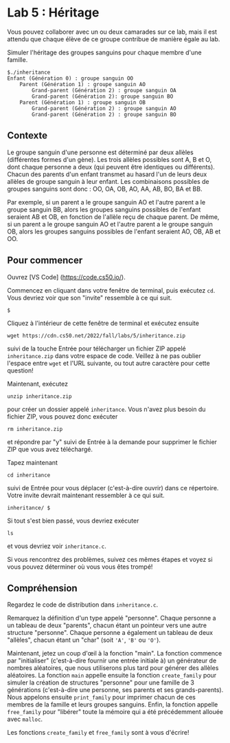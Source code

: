 Lab 5 : Héritage
==================

<div class="alert" data-alert="warning" role="alert"><p>Vous pouvez collaborer avec un ou deux camarades sur ce lab, mais il est attendu que chaque élève de ce groupe contribue de manière égale au lab.</p></div>

Simuler l'héritage des groupes sanguins pour chaque membre d'une famille. 

    $./inheritance
    Enfant (Génération 0) : groupe sanguin OO 
        Parent (Génération 1) : groupe sanguin AO 
            Grand-parent (Génération 2) : groupe sanguin OA 
            Grand-parent (Génération 2): groupe sanguin BO 
        Parent (Génération 1) : groupe sanguin OB
            Grand-parent (Génération 2) : groupe sanguin AO 
            Grand-parent (Génération 2) : groupe sanguin BO 


Contexte
--------

Le groupe sanguin d'une personne est déterminé par deux allèles (différentes formes d'un gène). Les trois allèles possibles sont A, B et O, dont chaque personne a deux (qui peuvent être identiques ou différents). Chacun des parents d'un enfant transmet au hasard l'un de leurs deux allèles de groupe sanguin à leur enfant. Les combinaisons possibles de groupes sanguins sont donc : OO, OA, OB, AO, AA, AB, BO, BA et BB.

Par exemple, si un parent a le groupe sanguin AO et l'autre parent a le groupe sanguin BB, alors les groupes sanguins possibles de l'enfant seraient AB et OB, en fonction de l'allèle reçu de chaque parent. De même, si un parent a le groupe sanguin AO et l'autre parent a le groupe sanguin OB, alors les groupes sanguins possibles de l'enfant seraient AO, OB, AB et OO.

Pour commencer
---------------

Ouvrez [VS Code] (https://code.cs50.io/).

Commencez en cliquant dans votre fenêtre de terminal, puis exécutez `cd`. Vous devriez voir que son "invite" ressemble à ce qui suit.

    $
    

Cliquez à l'intérieur de cette fenêtre de terminal et exécutez ensuite

    wget https://cdn.cs50.net/2022/fall/labs/5/inheritance.zip
    

suivi de la touche Entrée pour télécharger un fichier ZIP appelé `inheritance.zip` dans votre espace de code. Veillez à ne pas oublier l'espace entre `wget` et l'URL suivante, ou tout autre caractère pour cette question!

Maintenant, exécutez

    unzip inheritance.zip
    

pour créer un dossier appelé `inheritance`. Vous n'avez plus besoin du fichier ZIP, vous pouvez donc exécuter

    rm inheritance.zip
    

et répondre par "y" suivi de Entrée à la demande pour supprimer le fichier ZIP que vous avez téléchargé.

Tapez maintenant

    cd inheritance
    

suivi de Entrée pour vous déplacer (c'est-à-dire ouvrir) dans ce répertoire. Votre invite devrait maintenant ressembler à ce qui suit.

    inheritance/ $
    

Si tout s'est bien passé, vous devriez exécuter

    ls
    

et vous devriez voir `inheritance.c`.

Si vous rencontrez des problèmes, suivez ces mêmes étapes et voyez si vous pouvez déterminer où vous vous êtes trompé!

Compréhension
-------------

Regardez le code de distribution dans `inheritance.c`.

Remarquez la définition d'un type appelé "personne". Chaque personne a un tableau de deux "parents", chacun étant un pointeur vers une autre structure "personne". Chaque personne a également un tableau de deux "allèles", chacun étant un "char" (soit `'A'`, `'B'` ou `'O'`).

Maintenant, jetez un coup d'œil à la fonction "main". La fonction commence par "initialiser" (c'est-à-dire fournir une entrée initiale à) un générateur de nombres aléatoires, que nous utiliserons plus tard pour générer des allèles aléatoires. La fonction `main` appelle ensuite la fonction `create_family` pour simuler la création de structures "personne" pour une famille de 3 générations (c'est-à-dire une personne, ses parents et ses grands-parents). Nous appelons ensuite `print_family` pour imprimer chacun de ces membres de la famille et leurs groupes sanguins. Enfin, la fonction appelle `free_family` pour "libérer" toute la mémoire qui a été précédemment allouée avec `malloc`.

Les fonctions `create_family` et `free_family` sont à vous d'écrire!